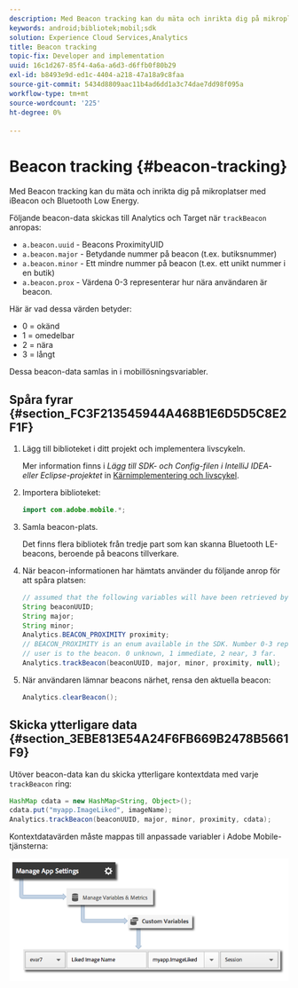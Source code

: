 ```yaml
---
description: Med Beacon tracking kan du mäta och inrikta dig på mikroplatser med iBeacon och Bluetooth Low Energy.
keywords: android;bibliotek;mobil;sdk
solution: Experience Cloud Services,Analytics
title: Beacon tracking
topic-fix: Developer and implementation
uuid: 16c1d267-85f4-4a6a-a6d3-d6ffb0f80b29
exl-id: b8493e9d-ed1c-4404-a218-47a18a9c8faa
source-git-commit: 5434d8809aac11b4ad6dd1a3c74dae7dd98f095a
workflow-type: tm+mt
source-wordcount: '225'
ht-degree: 0%

---
```


# Beacon tracking {#beacon-tracking}

Med Beacon tracking kan du mäta och inrikta dig på mikroplatser med iBeacon och Bluetooth Low Energy.

Följande beacon-data skickas till Analytics och Target när `trackBeacon` anropas:

* `a.beacon.uuid` - Beacons ProximityUID
* `a.beacon.major` - Betydande nummer på beacon (t.ex. butiksnummer)
* `a.beacon.minor` - Ett mindre nummer på beacon (t.ex. ett unikt nummer i en butik)
* `a.beacon.prox` - Värdena 0-3 representerar hur nära användaren är beacon.

Här är vad dessa värden betyder:

* 0 = okänd
* 1 = omedelbar
* 2 = nära
* 3 = långt

Dessa beacon-data samlas in i mobillösningsvariabler.

## Spåra fyrar {#section_FC3F213545944A468B1E6D5D5C8E2F1F}

1. Lägg till biblioteket i ditt projekt och implementera livscykeln.

   Mer information finns i *Lägg till SDK- och Config-filen i IntelliJ IDEA- eller Eclipse-projektet* in [Kärnimplementering och livscykel](/help/android/getting-started/dev-qs.md).

1. Importera biblioteket:

   ```java
   import com.adobe.mobile.*;
   ```

1. Samla beacon-plats.

   Det finns flera bibliotek från tredje part som kan skanna Bluetooth LE-beacons, beroende på beacons tillverkare.
1. När beacon-informationen har hämtats använder du följande anrop för att spåra platsen:

   ```java
   // assumed that the following variables will have been retrieved by the 3rd party beacon library 
   String beaconUUID; 
   String major; 
   String minor; 
   Analytics.BEACON_PROXIMITY proximity;  
   // BEACON_PROXIMITY is an enum available in the SDK. Number 0-3 representing how close the 
   // user is to the beacon. 0 unknown, 1 immediate, 2 near, 3 far.  
   Analytics.trackBeacon(beaconUUID, major, minor, proximity, null);
   ```

1. När användaren lämnar beacons närhet, rensa den aktuella beacon:

   ```java
   Analytics.clearBeacon();
   ```

## Skicka ytterligare data {#section_3EBE813E54A24F6FB669B2478B5661F9}

Utöver beacon-data kan du skicka ytterligare kontextdata med varje `trackBeacon` ring:

```java
HashMap cdata = new HashMap<String, Object>(); 
cdata.put("myapp.ImageLiked", imageName); 
Analytics.trackBeacon(beaconUUID, major, minor, proximity, cdata);
```

Kontextdatavärden måste mappas till anpassade variabler i Adobe Mobile-tjänsterna:

![](assets/map-variable-context-ltv.png)

